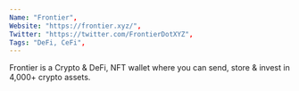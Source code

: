 ```yaml
--- 
Name: "Frontier", 
Website: "https://frontier.xyz/", 
Twitter: "https://twitter.com/FrontierDotXYZ", 
Tags: "DeFi, CeFi", 
--- 
```

<!--lang:en--> 
Frontier is a Crypto & DeFi, NFT wallet where you can send, store & invest in 4,000+ crypto assets.
<!--lang:es--] 
Frontier es una billetera Crypto & DeFi, NFT donde puede enviar, almacenar e invertir en más de 4,000 activos criptográficos.
<!--lang:de--] 
Frontier ist eine Crypto & DeFi, NFT Wallet, in der Sie über 4.000 Krypto-Assets senden, speichern und in sie investieren können.
<!--lang:fr--] 
Frontier est un portefeuille Crypto & DeFi, NFT où vous pouvez envoyer, stocker et investir dans plus de 4 000 actifs cryptographiques.
<!--lang:pl--] 
Frontier to portfel Crypto i DeFi, NFT, w którym możesz wysyłać, przechowywać i inwestować w ponad 4000 aktywów kryptograficznych.
<!--lang:uk--] 
Frontier — це гаманець Crypto & DeFi, NFT, де ви можете надсилати, зберігати та інвестувати в понад 4000 криптоактивів.
[!--lang:*--> 
